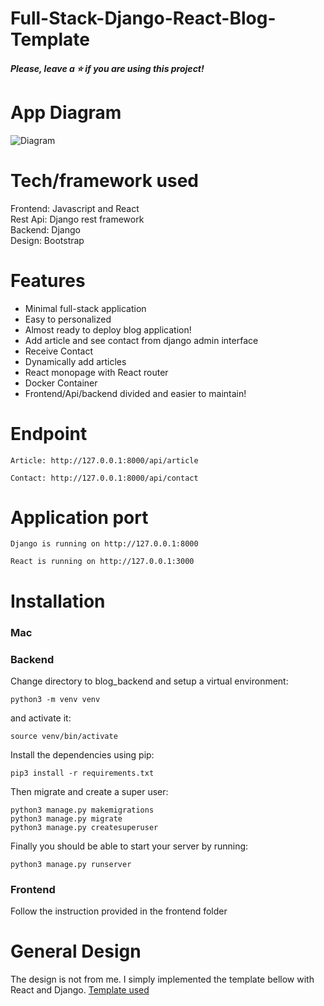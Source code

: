 # Full-Stack-Django-React-Blog-Template

<h5>Please, leave a ⭐ if you are using this project!</h5>

<h1>App Diagram</h1>

![Diagram](https://github.com/iButcat/Full-Stack-Django-React-Blog-Template/blob/master/blog-app.png)

<h1>Tech/framework used</h1>

Frontend: Javascript and React <br/>
Rest Api: Django rest framework <br/>
Backend: Django <br/>
Design: Bootstrap <br/>

<h1>Features</h1>

- Minimal full-stack application <br/>
- Easy to personalized <br/>
- Almost ready to deploy blog application! <br/>
- Add article and see contact from django admin interface <br/>
- Receive Contact <br/>
- Dynamically add articles <br/>
- React monopage with React router <br/>
- Docker Container <br/>
- Frontend/Api/backend divided and easier to maintain! <br/>

<h1>Endpoint</h1>

```
Article: http://127.0.0.1:8000/api/article
```

```
Contact: http://127.0.0.1:8000/api/contact
```

<h1>Application port</h1>

```
Django is running on http://127.0.0.1:8000
```
```
React is running on http://127.0.0.1:3000
```

<h1>Installation</h1>

<h3>Mac</h3>

<h3>Backend</h3>

Change directory to blog_backend and setup a virtual environment:

```
python3 -m venv venv 
```

and activate it:

```
source venv/bin/activate
```

Install the dependencies using pip:

```
pip3 install -r requirements.txt
```

Then migrate and create a super user: 

```
python3 manage.py makemigrations 
python3 manage.py migrate
python3 manage.py createsuperuser
```

Finally you should be able to start your server by running:

```
python3 manage.py runserver
```

<h3>Frontend</h3>

Follow the instruction provided in the frontend folder

<h1>General Design</h1>

The design is not from me. I simply implemented the template bellow with React and Django.
<a href="https://github.com/StartBootstrap/startbootstrap-clean-blog">Template used</a>
 


